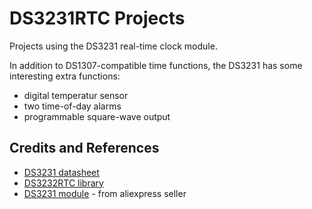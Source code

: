 # DS3231RTC Projects

Projects using the DS3231 real-time clock module.

In addition to DS1307-compatible time functions, the DS3231 has some interesting extra functions:
* digital temperatur sensor
* two time-of-day alarms
* programmable square-wave output

## Credits and References
* [DS3231 datasheet](https://www.maximintegrated.com/en/products/digital/real-time-clocks/DS3231.html)
* [DS3232RTC library](https://github.com/JChristensen/DS3232RTC)
* [DS3231 module](http://www.aliexpress.com/item/B39-hot-sale-DS3231-AT24C32-IIC-Precision-RTC-Real-Time-Clock-Memory-Module-For-Arduino-Free/32217889168.html) - from aliexpress seller